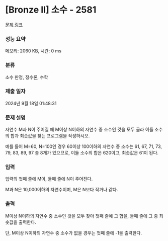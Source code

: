 # [Bronze II] 소수 - 2581 

[문제 링크](https://www.acmicpc.net/problem/2581) 

### 성능 요약

메모리: 2060 KB, 시간: 0 ms

### 분류

소수 판정, 정수론, 수학

### 제출 일자

2024년 9월 18일 01:48:31

### 문제 설명

<p style="user-select: auto !important;">자연수 M과 N이 주어질 때 M이상 N이하의 자연수 중 소수인 것을 모두 골라 이들 소수의 합과 최솟값을 찾는 프로그램을 작성하시오.</p>

<p style="user-select: auto !important;">예를 들어 M=60, N=100인 경우 60이상 100이하의 자연수 중 소수는 61, 67, 71, 73, 79, 83, 89, 97 총 8개가 있으므로, 이들 소수의 합은 620이고, 최솟값은 61이 된다.</p>

### 입력 

 <p style="user-select: auto !important;">입력의 첫째 줄에 M이, 둘째 줄에 N이 주어진다.</p>

<p style="user-select: auto !important;">M과 N은 10,000이하의 자연수이며, M은 N보다 작거나 같다.</p>

### 출력 

 <p style="user-select: auto !important;">M이상 N이하의 자연수 중 소수인 것을 모두 찾아 첫째 줄에 그 합을, 둘째 줄에 그 중 최솟값을 출력한다. </p>

<p style="user-select: auto !important;">단, M이상 N이하의 자연수 중 소수가 없을 경우는 첫째 줄에 -1을 출력한다.</p>

